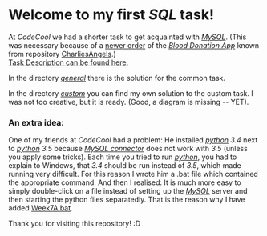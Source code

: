 # Welcome to my first *SQL* task!

At *CodeCool* we had a shorter task to get acquainted with [*MySQL*](https://dev.mysql.com). (This was necessary because of a [newer order](https://github.com/KoicsD/BloodDonationAppp/TaskDescription/OrdersWeek7.md) of the [*Blood Donation App*](https://github.com/KoicsD/BloodDonationApp/) known from repository [CharliesAngels](https://github.com/KoicsD/CharliesAngels).)  
[Task Description can be found here.](TaskDescription.md)

In the directory [*general*](general/) there is the solution for the common task.

In the directory [*custom*](custom/) you can find my own solution to the custom task. I was not too creative, but it is ready. (Good, a diagram is missing -- YET).

### An extra idea:
One of my friends at *CodeCool* had a problem: He installed [*python*](https://www.python.org) *3.4* next to [*python*](https://www.python.org) *3.5* because [*MySQL connector*](https://dev.mysql.com/downloads/connector/python/) does not work with *3.5* (unless you apply some tricks). Each time you tried to run [*python*](https://www.python.org), you had to explain to Windows, that *3.4* should be run instead of *3.5*, which made running very difficult. For this reason I wrote him a .bat file which contained the appropriate command. And then I realised: It is much more easy to simply double-click on a file instead of setting up the [*MySQL*](https://dev.mysql.com) server and then starting the python files separatedly. That is the reason why I have added [Week7A.bat](Week7A.bat).

Thank you for visiting this repository! :D
